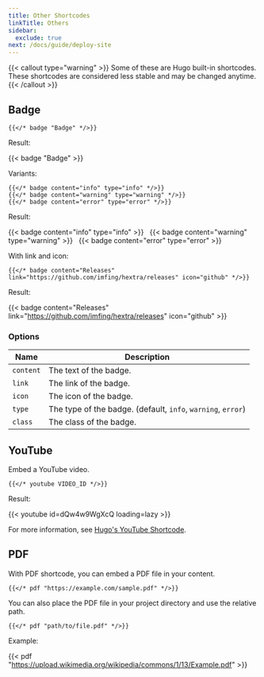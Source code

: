 ```yaml
---
title: Other Shortcodes
linkTitle: Others
sidebar:
  exclude: true
next: /docs/guide/deploy-site
---
```


{{< callout type="warning" >}}
  Some of these are Hugo built-in shortcodes.
  These shortcodes are considered less stable and may be changed anytime.
{{< /callout >}}

## Badge

```
{{</* badge "Badge" */>}}
```

Result:

{{< badge "Badge" >}}

Variants:

```
{{</* badge content="info" type="info" */>}}
{{</* badge content="warning" type="warning" */>}}
{{</* badge content="error" type="error" */>}}
```

Result:

{{< badge content="info" type="info" >}} &nbsp;
{{< badge content="warning" type="warning" >}} &nbsp;
{{< badge content="error" type="error" >}}

With link and icon:

```
{{</* badge content="Releases" link="https://github.com/imfing/hextra/releases" icon="github" */>}}
```

Result:

{{< badge content="Releases" link="https://github.com/imfing/hextra/releases" icon="github" >}}

### Options

| Name      | Description                                                  |
|-----------|--------------------------------------------------------------|
| `content` | The text of the badge.                                       |
| `link`    | The link of the badge.                                       |
| `icon`    | The icon of the badge.                                       |
| `type`    | The type of the badge. (default, `info`, `warning`, `error`) |
| `class`   | The class of the badge.                                      |

## YouTube

Embed a YouTube video.

```
{{</* youtube VIDEO_ID */>}}
```

Result:

{{< youtube id=dQw4w9WgXcQ loading=lazy >}}

For more information, see [Hugo's YouTube Shortcode](https://gohugo.io/content-management/shortcodes/#youtube).

## PDF

With PDF shortcode, you can embed a PDF file in your content.

```
{{</* pdf "https://example.com/sample.pdf" */>}}
```

You can also place the PDF file in your project directory and use the relative path.

```
{{</* pdf "path/to/file.pdf" */>}}
```

Example:

{{< pdf "https://upload.wikimedia.org/wikipedia/commons/1/13/Example.pdf" >}}
